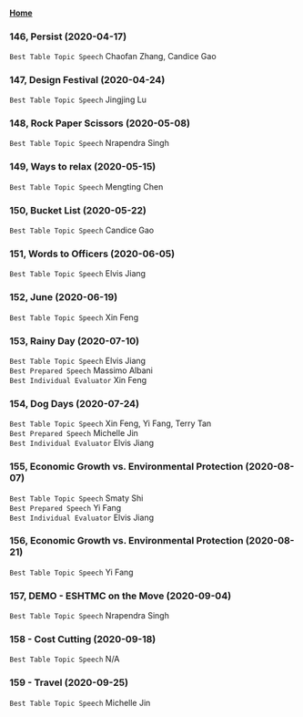 #### [Home](https://eshtmc.github.io/)    

### 146, Persist (2020-04-17)  
`Best Table Topic Speech` Chaofan Zhang, Candice Gao   

### 147, Design Festival (2020-04-24)  
`Best Table Topic Speech` Jingjing Lu   

### 148, Rock Paper Scissors (2020-05-08)  
`Best Table Topic Speech` Nrapendra Singh   

### 149, Ways to relax (2020-05-15)  
`Best Table Topic Speech` Mengting Chen 

### 150, Bucket List (2020-05-22)  
`Best Table Topic Speech` Candice Gao

### 151, Words to Officers (2020-06-05)  
`Best Table Topic Speech` Elvis Jiang    

### 152, June (2020-06-19)  
`Best Table Topic Speech` Xin Feng 

### 153, Rainy Day (2020-07-10)  
`Best Table Topic Speech` Elvis Jiang  
`Best Prepared Speech` Massimo Albani    
`Best Individual Evaluator` Xin Feng    

### 154, Dog Days (2020-07-24)  
`Best Table Topic Speech` Xin Feng, Yi Fang, Terry Tan  
`Best Prepared Speech` Michelle Jin    
`Best Individual Evaluator` Elvis Jiang    

### 155, Economic Growth vs. Environmental Protection (2020-08-07)  
`Best Table Topic Speech` Smaty Shi  
`Best Prepared Speech` Yi Fang    
`Best Individual Evaluator` Elvis Jiang    

### 156, Economic Growth vs. Environmental Protection (2020-08-21)  
`Best Table Topic Speech` Yi Fang

### 157, DEMO - ESHTMC on the Move (2020-09-04)  
`Best Table Topic Speech` Nrapendra Singh  

### 158 - Cost Cutting (2020-09-18)  
`Best Table Topic Speech` N/A    

### 159 - Travel (2020-09-25)  
`Best Table Topic Speech` Michelle Jin    
